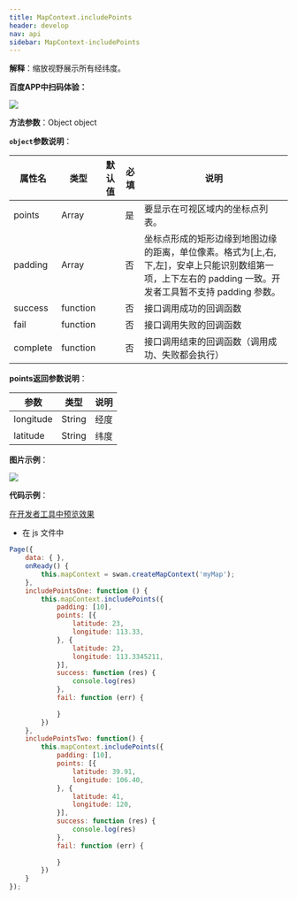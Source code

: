 ```yaml
---
title: MapContext.includePoints
header: develop
nav: api
sidebar: MapContext-includePoints
---
```



**解释**：缩放视野展示所有经纬度。

**百度APP中扫码体验：**

<img src="https://b.bdstatic.com/miniapp/assets/images/doc_demo/fragment_MapContextIncludePoints.png"  class="demo-qrcode-image" />

**方法参数**：Object object


**`object`参数说明**：

|属性名 |类型  |默认值 |必填|说明|
|---- | ---- | ---- |---- |---|
|points  |Array  |   |是  |要显示在可视区域内的坐标点列表。|
|padding  |Array  |    |否 |坐标点形成的矩形边缘到地图边缘的距离，单位像素。格式为[上,右,下,左]，安卓上只能识别数组第一项，上下左右的 padding 一致。开发者工具暂不支持 padding 参数。|
|success|	function|	|		否|接口调用成功的回调函数|
|fail	|function	|	|否|	接口调用失败的回调函数|
|complete|	function|		|否|	接口调用结束的回调函数（调用成功、失败都会执行）|


**points返回参数说明**：

|参数 | 类型 |说明|
|---- | ---- | ---- |
|longitude|String|经度|
|latitude|String|纬度|


**图片示例**：

<div class="m-doc-custom-examples">
    <div class="m-doc-custom-examples-correct">
        <img src="https://b.bdstatic.com/miniapp/images/includePoints.gif">
    </div>
    <div class="m-doc-custom-examples-correct">
        <img src=" ">
    </div>
    <div class="m-doc-custom-examples-correct">
        <img src=" ">
    </div>     
</div>

**代码示例**：

<a href="swanide://fragment/d920818b854d716aa8787795cfd47b561573554788777" title="在开发者工具中预览效果" target="_self">在开发者工具中预览效果</a>

* 在 js 文件中

```js
Page({
    data: { },
    onReady() {
        this.mapContext = swan.createMapContext('myMap');
    },
    includePointsOne: function () {
        this.mapContext.includePoints({
            padding: [10],
            points: [{
                latitude: 23,
                longitude: 113.33,
            }, {
                latitude: 23,
                longitude: 113.3345211,
            }],
            success: function (res) {
                console.log(res)
            },
            fail: function (err) {
                    
            }
        })  
    },
    includePointsTwo: function() {
        this.mapContext.includePoints({
            padding: [10],
            points: [{
                latitude: 39.91,
                longitude: 106.40,
            }, {
                latitude: 41,
                longitude: 120,
            }],
            success: function (res) {
                console.log(res)
            },
            fail: function (err) {
                    
            }
        })
    }
});

```